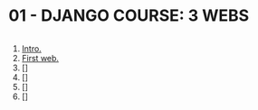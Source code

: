 ###### ######
# 01 - DJANGO COURSE: 3 WEBS
###### ######

01. [Intro.](https://github.com/Nouvellie/django/tree/django/01%20-%20django%20course:%203%20webs/01%20-%20intro)
02. [First web.](https://github.com/Nouvellie/django/tree/django/01%20-%20django%20course:%203%20webs/02%20-%20first-wesb)
03. []
04. []
05. []
06. []